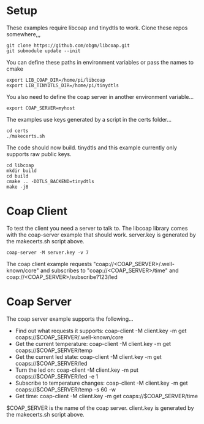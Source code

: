 # Setup

These examples require libcoap and tinydtls to work. Clone these repos somewhere,,,

```
git clone https://github.com/obgm/libcoap.git
git submodule update --init
```

You can define these paths in environment variables or pass the names to cmake

```
export LIB_COAP_DIR=/home/pi/libcoap
export LIB_TINYDTLS_DIR=/home/pi/tinydtls
```

You also need to define the coap server in another environment variable...

```
export COAP_SERVER=myhost
```

The examples use keys generated by a script in the certs folder...

```
cd certs
./makecerts.sh
```

The code should now build.
tinydtls and this example currently only supports raw public keys.

```
cd libcoap
mkdir build
cd build
cmake .. -DDTLS_BACKEND=tinydtls
make -j8
```

# Coap Client

To test the client you need a server to talk to. The libcoap library comes with the coap-server example that should work.
server.key is generated by the makecerts.sh script above.

```
coap-server -M server.key -v 7
```

The coap client example requests "coap://<COAP_SERVER>/.well-known/core" and subscribes to "coap://<COAP_SERVER>/time" and coap://<COAP_SERVER>/subscribe?123/led

# Coap Server

The coap server example supports the following...

* Find out what requests it supports: coap-client -M client.key -m get coaps://$COAP_SERVER/.well-known/core
* Get the current temperature: coap-client -M client.key -m get coaps://$COAP_SERVER/temp
* Get the current led state: coap-client -M client.key -m get coaps://$COAP_SERVER/led
* Turn the led on: coap-client -M client.key -m put coaps://$COAP_SERVER/led -e 1
* Subscribe to temperature changes: coap-client -M client.key -m get coaps://$COAP_SERVER/temp -s 60 -w
* Get time: coap-client -M client.key -m get coaps://$COAP_SERVER/time

$COAP_SERVER is the name of the coap server.
client.key is generated by the makecerts.sh script above.
